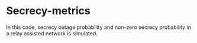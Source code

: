# Secrecy-metrics
In this code, secrecy outage probability and non-zero secrecy probability in a relay assisted network is simulated.
